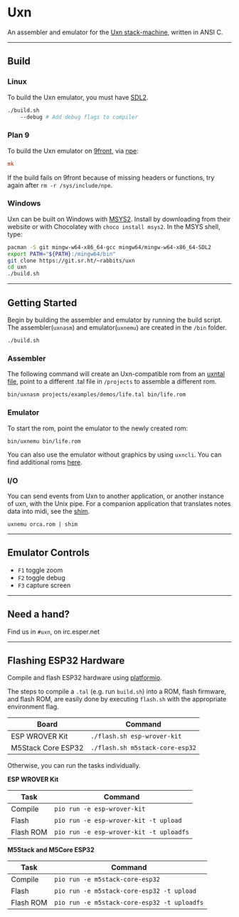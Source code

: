 # Uxn


An assembler and emulator for the [Uxn stack-machine](https://wiki.xxiivv.com/site/uxn.html), written in ANSI C.


---
## Build

### Linux

To build the Uxn emulator, you must have [SDL2](https://wiki.libsdl.org/).

```sh
./build.sh
	--debug # Add debug flags to compiler
```

### Plan 9

To build the Uxn emulator on [9front](http://9front.org/), via [npe](https://git.sr.ht/~ft/npe):

```rc
mk
```

If the build fails on 9front because of missing headers or functions, try again after `rm -r /sys/include/npe`.

### Windows

Uxn can be built on Windows with [MSYS2](https://www.msys2.org/). Install by downloading from their website or with Chocolatey with `choco install msys2`. In the MSYS shell, type:

```sh
pacman -S git mingw-w64-x86_64-gcc mingw64/mingw-w64-x86_64-SDL2
export PATH="${PATH}:/mingw64/bin"
git clone https://git.sr.ht/~rabbits/uxn
cd uxn
./build.sh
```


---
## Getting Started

Begin by building the assembler and emulator by running the build script. The assembler(`uxnasm`) and emulator(`uxnemu`) are created in the `/bin` folder.

```
./build.sh
```

### Assembler

The following command will create an Uxn-compatible rom from an [uxntal file](https://wiki.xxiivv.com/site/uxntal.html), point to a different .tal file in `/projects` to assemble a different rom.

```
bin/uxnasm projects/examples/demos/life.tal bin/life.rom
```

### Emulator

To start the rom, point the emulator to the newly created rom:

```
bin/uxnemu bin/life.rom
```

You can also use the emulator without graphics by using `uxncli`. You can find additional roms [here](https://sr.ht/~rabbits/uxn/sources).

### I/O

You can send events from Uxn to another application, or another instance of uxn, with the Unix pipe. For a companion application that translates notes data into midi, see the [shim](https://git.sr.ht/~rabbits/shim).

```
uxnemu orca.rom | shim
```


---
## Emulator Controls

- `F1` toggle zoom
- `F2` toggle debug
- `F3` capture screen


---
## Need a hand?

Find us in `#uxn`, on irc.esper.net


---
## Flashing ESP32 Hardware

Compile and flash ESP32 hardware using [platformio](https://platformio.org/).

The steps to compile a `.tal` (e.g. run `build.sh`) into a ROM, flash firmware, and flash ROM, are easily done by executing `flash.sh` with the appropriate environment flag.

| Board              | Command                         |
|--------------------|---------------------------------|
| ESP WROVER Kit     | `./flash.sh esp-wrover-kit`     |
| M5Stack Core ESP32 | `./flash.sh m5stack-core-esp32` |

Otherwise, you can run the tasks individually.

**ESP WROVER Kit**

| Task       | Command                                     |
|------------|---------------------------------------------|
| Compile    | `pio run -e esp-wrover-kit`                 |
| Flash      | `pio run -e esp-wrover-kit -t upload`       |
| Flash ROM  | `pio run -e esp-wrover-kit -t uploadfs`     |


**M5Stack and M5Core ESP32**

| Task       | Command                                     |
|------------|---------------------------------------------|
| Compile    | `pio run -e m5stack-core-esp32`             |
| Flash      | `pio run -e m5stack-core-esp32 -t upload`   |
| Flash ROM  | `pio run -e m5stack-core-esp32 -t uploadfs` |


